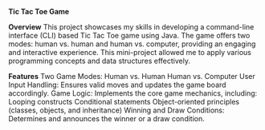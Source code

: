 **Tic Tac Toe Game**

**Overview**
This project showcases my skills in developing a command-line interface (CLI) based Tic Tac Toe game using Java. The game offers two modes: human vs. human and human vs. computer, providing an engaging and interactive experience. This mini-project allowed me to apply various programming concepts and data structures effectively.

**Features**
Two Game Modes:
Human vs. Human
Human vs. Computer
User Input Handling: Ensures valid moves and updates the game board accordingly.
Game Logic: Implements the core game mechanics, including:
Looping constructs
Conditional statements
Object-oriented principles (classes, objects, and inheritance)
Winning and Draw Conditions: Determines and announces the winner or a draw condition.
